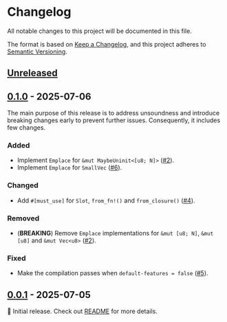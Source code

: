 # Changelog

All notable changes to this project will be documented in this file.

The format is based on [Keep a Changelog](https://keepachangelog.com/en/1.1.0/), and this project
adheres to [Semantic Versioning](https://semver.org/spec/v2.0.0.html).

<!--
Here's a template for each release section. This file should only include changes that are
noticeable to end-users since the last release. For developers, this project follows
[Conventional Commits](https://www.conventionalcommits.org/en/v1.0.0/) to track changes.

## [1.0.0] - YYYY-MM-DD

### Added

- (**BREAKING**) Always place breaking changes at the top.
- Append other changes in chronological order under the relevant subsections.

### Changed

### Deprecated

### Removed

### Fixed

### Security

[1.0.0]: https://github.com/user/repo/compare/v0.0.0..v1.0.0
-->

## [Unreleased]

## [0.1.0] - 2025-07-06

The main purpose of this release is to address unsoundness and introduce breaking changes early to
prevent further issues. Consequently, it includes few changes.

### Added

- Implement `Emplace` for `&mut MaybeUninit<[u8; N]>` ([#2]).
- Implement `Emplace` for `SmallVec` ([#6]).

### Changed

- Add `#[must_use]` for `Slot`, `from_fn!()` and `from_closure()` ([#4]).

### Removed

- (**BREAKING**) Remove `Emplace` implementations for `&mut [u8; N]`, `&mut [u8]` and `&mut Vec<u8>`
  ([#2]).

### Fixed

- Make the compilation passes when `default-features = false` ([#5]).

[#6]: https://github.com/loichyan/dynify/pull/6
[#5]: https://github.com/loichyan/dynify/pull/5
[#4]: https://github.com/loichyan/dynify/pull/4
[#2]: https://github.com/loichyan/dynify/pull/2

## [0.0.1] - 2025-07-05

🎉 Initial release. Check out [README](https://github.com/loichyan/dynify/blob/v0.0.1/README.md) for
more details.

[Unreleased]: https://github.com/loichyan/dynify/compare/v0.1.0..HEAD
[0.1.0]: https://github.com/loichyan/dynify/releases/tag/v0.1.0
[0.0.1]: https://github.com/loichyan/dynify/releases/tag/v0.0.1
